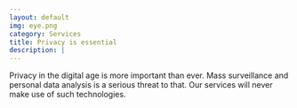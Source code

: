 ```yaml
---
layout: default
img: eye.png
category: Services
title: Privacy is essential
description: |
---
```

Privacy in the digital age is more important than ever. Mass surveillance and personal data analysis is a serious threat to that. Our services will never make use of such technologies.
